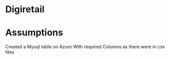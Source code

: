 # Digiretail

# Assumptions
Created a Mysql table on Azure With required Columns as there were in csv files
